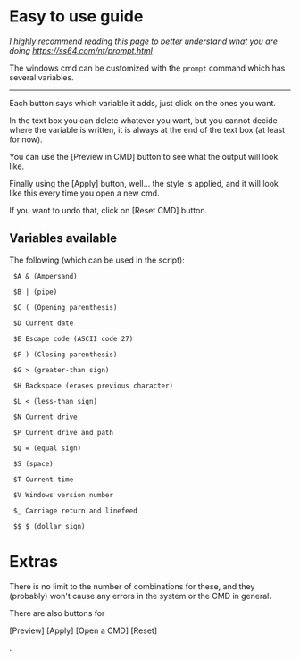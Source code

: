 # Easy to use guide

_I highly recommend reading this page to better understand what you are doing https://ss64.com/nt/prompt.html_

The windows cmd can be customized with the `prompt` command which has several variables.

---

Each button says which variable it adds, just click on the ones you want.

In the text box you can delete whatever you want, but you cannot decide where the variable is written, it is always at the end of the text box (at least for now).

You can use the [Preview in CMD] button to see what the output will look like.

Finally using the [Apply] button, well... the style is applied, and it will look like this every time you open a new cmd.

If you want to undo that, click on [Reset CMD] button.

## Variables available
The following (which can be used in the script):

```
 $A & (Ampersand) 
 
 $B | (pipe) 
 
 $C ( (Opening parenthesis) 
 
 $D Current date 
   
 $E Escape code (ASCII code 27) 
   
 $F ) (Closing parenthesis) 
   
 $G > (greater-than sign) 
   
 $H Backspace (erases previous character) 
   
 $L < (less-than sign)
   
 $N Current drive 
   
 $P Current drive and path 
   
 $Q = (equal sign) 
   
 $S (space) 
   
 $T Current time 
   
 $V Windows version number 
   
 $_ Carriage return and linefeed 
   
 $$ $ (dollar sign)
 ```
 
# Extras
There is no limit to the number of combinations for these, and they (probably) won't cause any errors in the system or the CMD in general.
 
There are also buttons for

[Preview] [Apply] [Open a CMD] [Reset] 


.